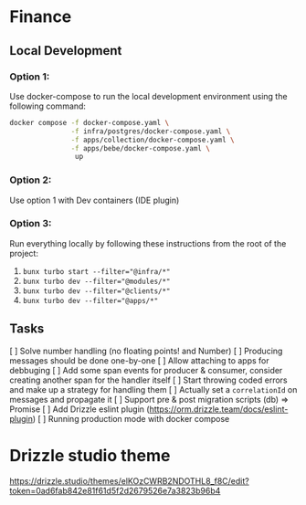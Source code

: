 # Finance

## Local Development

### Option 1:

Use docker-compose to run the local development environment using the following command:

```bash
docker compose -f docker-compose.yaml \
               -f infra/postgres/docker-compose.yaml \
               -f apps/collection/docker-compose.yaml \
               -f apps/bebe/docker-compose.yaml \
                up
```

### Option 2:

Use option 1 with Dev containers (IDE plugin)

### Option 3:

Run everything locally by following these instructions from the root of the project:

1. `bunx turbo start --filter="@infra/*"`
2. `bunx turbo dev --filter="@modules/*"`
3. `bunx turbo dev --filter="@clients/*"`
4. `bunx turbo dev --filter="@apps/*"`

## Tasks

[ ] Solve number handling (no floating points! and Number)
[ ] Producing messages should be done one-by-one
[ ] Allow attaching to apps for debbuging
[ ] Add some span events for producer & consumer, consider creating another span for the handler itself
[ ] Start throwing coded errors and make up a strategy for handling them
[ ] Actually set a `correlationId` on messages and propagate it
[ ] Support pre & post migration scripts (db) => Promise<void>
[ ] Add Drizzle eslint plugin (https://orm.drizzle.team/docs/eslint-plugin)
[ ] Running production mode with docker compose

# Drizzle studio theme

https://drizzle.studio/themes/elKOzCWRB2NDOTHL8_f8C/edit?token=0ad6fab842e81f61d5f2d2679526e7a3823b96b4
